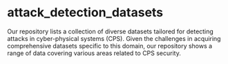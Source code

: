 # attack_detection_datasets
Our repository lists a collection of diverse datasets tailored for detecting attacks in cyber-physical systems (CPS). Given the challenges in acquiring comprehensive datasets specific to this domain, our repository shows a range of data covering various areas related to CPS security.
